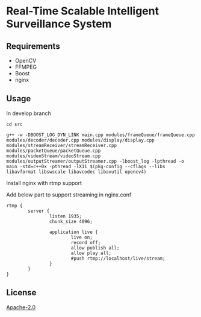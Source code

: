 # Real-Time Scalable Intelligent Surveillance System


## Requirements

- OpenCV
- FFMPEG
- Boost
- nginx


## Usage

In develop branch

```
cd src
```
```
g++ -w -DBOOST_LOG_DYN_LINK main.cpp modules/frameQueue/frameQueue.cpp modules/decoder/decoder.cpp modules/display/display.cpp modules/streamReceiver/streamReceiver.cpp modules/packetQueue/packetQueue.cpp modules/videoStream/videoStream.cpp  modules/outputStreamer/outputStreamer.cpp -lboost_log -lpthread -o main -std=c++0x -pthread -lX11 $(pkg-config --cflags --libs libavformat libswscale libavcodec libavutil opencv4)

```

Install nginx with rtmp support 

Add below part to support streaming in nginx.conf

```
rtmp {
        server {
                listen 1935;
                chunk_size 4096;

                application live {
                        live on;
                        record off;
						allow publish all;
						allow play all;
                        #push rtmp://localhost/live/stream;
                }
        }
}
```

## License
[Apache-2.0](https://choosealicense.com/licenses/apache-2.0/)
